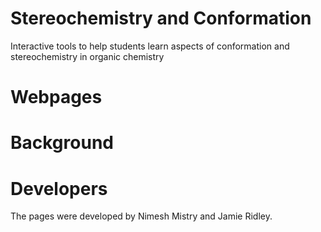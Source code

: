 # Stereochemistry and Conformation
Interactive tools to help students learn aspects of conformation and stereochemistry in organic chemistry
# Webpages


# Background




# Developers
The pages were developed by Nimesh Mistry and Jamie Ridley.
